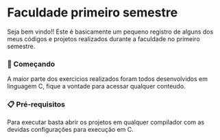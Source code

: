 # Faculdade primeiro semestre

Seja bem vindo!!
Este é basicamente um pequeno registro de alguns dos meus códigos e projetos realizados durante a faculdade no primeiro semestre. 

### 🚀 Começando

A maior parte dos exercicios realizados foram todos desenvolvidos em linguagem C, fique a vontade para acessar qualquer conteudo.

### 📋 Pré-requisitos

Para executar basta abrir os projetos em qualquer compilador com as devidas configurações para execução em C.
